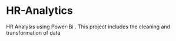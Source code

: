 # HR-Analytics
HR Analysis using Power-Bi .
This project includes the cleaning and transformation of data 

